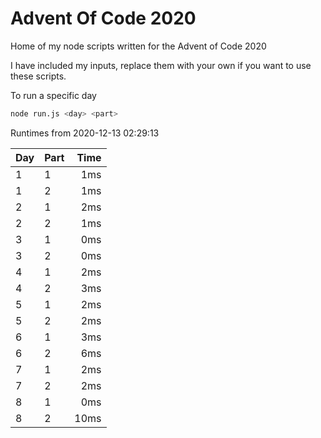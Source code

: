 # Advent Of Code 2020

Home of my node scripts written for the Advent of Code 2020

I have included my inputs, replace them with your own if you want to use these scripts.

To run a specific day
```bash
node run.js <day> <part>
```

Runtimes from 2020-12-13 02:29:13

Day | Part | Time
--- | --- | ---:
1 | 1 | 1ms
1 | 2 | 1ms
2 | 1 | 2ms
2 | 2 | 1ms
3 | 1 | 0ms
3 | 2 | 0ms
4 | 1 | 2ms
4 | 2 | 3ms
5 | 1 | 2ms
5 | 2 | 2ms
6 | 1 | 3ms
6 | 2 | 6ms
7 | 1 | 2ms
7 | 2 | 2ms
8 | 1 | 0ms
8 | 2 | 10ms
